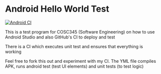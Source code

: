# Android Hello World Test

[![Android CI](https://github.com/prasys/Android-Hello-World-Test/actions/workflows/android2.yml/badge.svg)](https://github.com/prasys/Android-Hello-World-Test/actions/workflows/android2.yml)

This is a test program for COSC345 (Software Engineering) on how to use Android Studio and also GitHub's CI to deploy and test

There is a CI which executes unit test and ensures that everything is working

Feel free to fork this out and experiment with my CI. The YML file compiles APK, runs android test (test UI elements) and unit tests (to test logic) 

